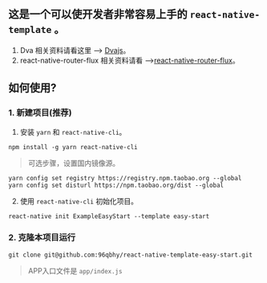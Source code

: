 ## 这是一个可以使开发者非常容易上手的 `react-native-template` 。
1. Dva 相关资料请看这里 --> [Dvajs](https://github.com/dvajs/dva)。
2. react-native-router-flux 相关资料请看 -->[react-native-router-flux](https://github.com/aksonov/react-native-router-flux)。

## 如何使用?
### 1. 新建项目(推荐)
1. 安装 `yarn` 和 `react-native-cli`。
```
npm install -g yarn react-native-cli
```
> 可选步骤，设置国内镜像源。
```
yarn config set registry https://registry.npm.taobao.org --global
yarn config set disturl https://npm.taobao.org/dist --global
```

2. 使用 `react-native-cli` 初始化项目。
```
react-native init ExampleEasyStart --template easy-start
```

### 2. 克隆本项目运行
```
git clone git@github.com:96qbhy/react-native-template-easy-start.git
```

> APP入口文件是 `app/index.js`
